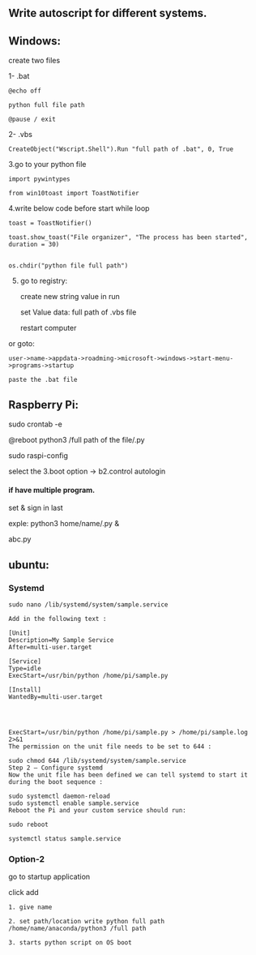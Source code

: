 ## Write autoscript for different systems.


## Windows:

create two files

1- .bat
  
    @echo off

    python full file path

    @pause / exit
    
      
2- .vbs

    CreateObject("Wscript.Shell").Run "full path of .bat", 0, True



3.go to your python file

    import pywintypes
    
    from win10toast import ToastNotifier
    
    
    
4.write below code before start while loop

    toast = ToastNotifier()
    
    toast.show_toast("File organizer", "The process has been started", duration = 30)
    
    
    os.chdir("python file full path")
    
    
    
    
5. go to registry:
  
    create new string value in run 

    set Value data: full path of .vbs file

    restart computer
    


or goto:

    user->name->appdata->roadming->microsoft->windows->start-menu->programs->startup

    paste the .bat file




## Raspberry Pi:

  sudo crontab -e
  
  @reboot python3 /full path of the file/.py
  
  sudo raspi-config
  
  select the 3.boot option -> b2.control autologin
  
  
#### if have multiple program.
  
  set & sign in last 
  
  exple: python3 home/name/.py &
  
  abc.py


## ubuntu:

### Systemd

    sudo nano /lib/systemd/system/sample.service

    Add in the following text :

    [Unit]
    Description=My Sample Service
    After=multi-user.target

    [Service]
    Type=idle
    ExecStart=/usr/bin/python /home/pi/sample.py

    [Install]
    WantedBy=multi-user.target




    ExecStart=/usr/bin/python /home/pi/sample.py > /home/pi/sample.log 2>&1
    The permission on the unit file needs to be set to 644 :

    sudo chmod 644 /lib/systemd/system/sample.service
    Step 2 – Configure systemd
    Now the unit file has been defined we can tell systemd to start it during the boot sequence :

    sudo systemctl daemon-reload
    sudo systemctl enable sample.service
    Reboot the Pi and your custom service should run:

    sudo reboot

    systemctl status sample.service
  
  
  
### Option-2

  go to startup application
  
  click add
  
    1. give name
    
    2. set path/location write python full path /home/name/anaconda/python3 /full path
    
    3. starts python script on OS boot 
    
    





